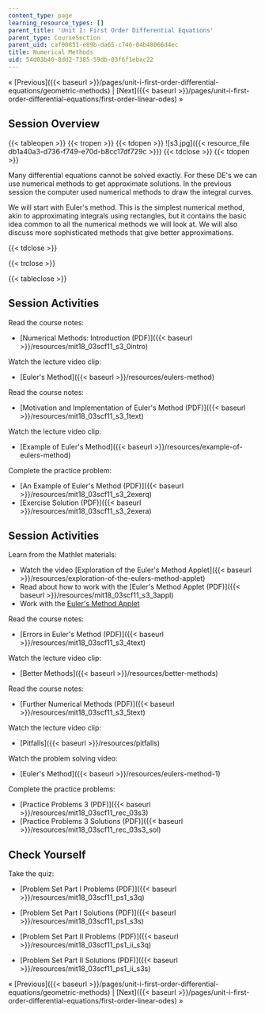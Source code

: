 ```yaml
---
content_type: page
learning_resource_types: []
parent_title: 'Unit I: First Order Differential Equations'
parent_type: CourseSection
parent_uid: caf00851-e89b-da65-c746-04b48066d4ec
title: Numerical Methods
uid: 54d03b40-8dd2-7385-59db-03f6f1ebac22
---
```


« [Previous]({{< baseurl >}}/pages/unit-i-first-order-differential-equations/geometric-methods) | [Next]({{< baseurl >}}/pages/unit-i-first-order-differential-equations/first-order-linear-odes) »

Session Overview
----------------

{{< tableopen >}}
{{< tropen >}}
{{< tdopen >}}
![s3.jpg]({{< resource_file db1a40a3-d736-f749-e70d-b8cc17df729c >}})
{{< tdclose >}}
{{< tdopen >}}


Many differential equations cannot be solved exactly. For these DE's we can use numerical methods to get approximate solutions. In the previous session the computer used numerical methods to draw the integral curves.

We will start with Euler's method. This is the simplest numerical method, akin to approximating integrals using rectangles, but it contains the basic idea common to all the numerical methods we will look at. We will also discuss more sophisticated methods that give better approximations.


{{< tdclose >}}

{{< trclose >}}

{{< tableclose >}}

Session Activities
------------------

Read the course notes:

*   [Numerical Methods: Introduction (PDF)]({{< baseurl >}}/resources/mit18_03scf11_s3_0intro)

Watch the lecture video clip:

*   [Euler's Method]({{< baseurl >}}/resources/eulers-method)

Read the course notes:

*   [Motivation and Implementation of Euler's Method (PDF)]({{< baseurl >}}/resources/mit18_03scf11_s3_1text)

Watch the lecture video clip:

*   [Example of Euler's Method]({{< baseurl >}}/resources/example-of-eulers-method)

Complete the practice problem:

*   [An Example of Euler's Method (PDF)]({{< baseurl >}}/resources/mit18_03scf11_s3_2exerq)
*   [Exercise Solution (PDF)]({{< baseurl >}}/resources/mit18_03scf11_s3_2exera)

Session Activities
------------------

Learn from the Mathlet materials:

*   Watch the video [Exploration of the Euler's Method Applet]({{< baseurl >}}/resources/exploration-of-the-eulers-method-applet)
*   Read about how to work with the [Euler's Method Applet (PDF)]({{< baseurl >}}/resources/mit18_03scf11_s3_3appl)
*   Work with the [Euler's Method Applet](/ans7870/18/18.03SC/eulersMethod.html "Open in a new window.")

Read the course notes:

*   [Errors in Euler's Method (PDF)]({{< baseurl >}}/resources/mit18_03scf11_s3_4text)

Watch the lecture video clip:

*   [Better Methods]({{< baseurl >}}/resources/better-methods)

Read the course notes:

*   [Further Numerical Methods (PDF)]({{< baseurl >}}/resources/mit18_03scf11_s3_5text)

Watch the lecture video clip:

*   [Pitfalls]({{< baseurl >}}/resources/pitfalls)

Watch the problem solving video:

*   [Euler's Method]({{< baseurl >}}/resources/eulers-method-1)

Complete the practice problems:

*   [Practice Problems 3 (PDF)]({{< baseurl >}}/resources/mit18_03scf11_rec_03s3)
*   [Practice Problems 3 Solutions (PDF)]({{< baseurl >}}/resources/mit18_03scf11_rec_03s3_sol)

Check Yourself
--------------

Take the quiz:

*   [Problem Set Part I Problems (PDF)]({{< baseurl >}}/resources/mit18_03scf11_ps1_s3q)
*   [Problem Set Part I Solutions (PDF)]({{< baseurl >}}/resources/mit18_03scf11_ps1_s3s)
  
*   [Problem Set Part II Problems (PDF)]({{< baseurl >}}/resources/mit18_03scf11_ps1_ii_s3q)
*   [Problem Set Part II Solutions (PDF)]({{< baseurl >}}/resources/mit18_03scf11_ps1_ii_s3s)

« [Previous]({{< baseurl >}}/pages/unit-i-first-order-differential-equations/geometric-methods) | [Next]({{< baseurl >}}/pages/unit-i-first-order-differential-equations/first-order-linear-odes) »